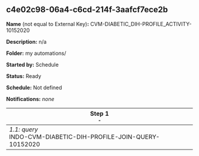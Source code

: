 ## c4e02c98-06a4-c6cd-214f-3aafcf7ece2b

**Name** (not equal to External Key)**:** CVM-DIABETIC_DIH-PROFILE_ACTIVITY-10152020

**Description:** n/a

**Folder:** my automations/

**Started by:** Schedule

**Status:** Ready

**Schedule:** Not defined

**Notifications:** _none_


| Step 1<br>_<small>-</small>_ |
| --- |
| _1.1: query_<br>INDO-CVM-DIABETIC-DIH-PROFILE-JOIN-QUERY-10152020 |
